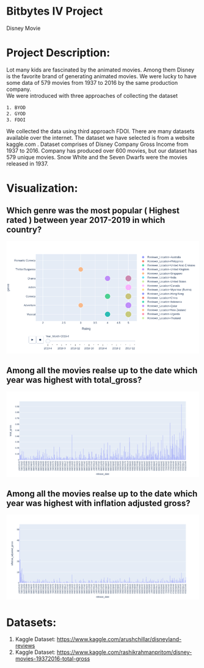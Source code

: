 # Bitbytes IV Project

Disney Movie

# Project Description:

Lot many kids are fascinated by the animated movies. Among them Disney is the favorite brand of generating animated movies. We were lucky to have some data of 579 movies from 1937 to 2016 by the same production company.  
We were introduced with three approaches of collecting the dataset

    1. BYOD
    2. GYOD
    3. FDOI
    
We collected the data using third approach FDOI. There are many datasets available over the internet. The dataset we have selected is from a website kaggle.com . 
Dataset comprises of Disney Company Gross Income from 1937 to 2016.
Company has produced over 600 movies, but our dataset has 579 unique movies. Snow White and the Seven Dwarfs were the movies released in 1937.

# Visualization:

## Which genre was the most popular ( Highest rated ) between year 2017-2019 in which country?

<a href="HighestTrend.png" class="image fit" type="application/png"></a>
![alt text](https://github.com/hasnaintaqikazmi1214/Bitbytes_IVProject/blob/main/HighestTrend.png)

## Among all the movies realse up to the date which year was highest with total_gross?

<a href="TotalGross_Time.png" class="image fit" type="application/png"></a>
![alt text](https://github.com/hasnaintaqikazmi1214/Bitbytes_IVProject/blob/main/TotalGross_Time.png)


## Among all the movies realse up to the date which year was highest with inflation adjusted gross?

<a href="InflateAdjusted_Time.png" class="image fit" type="application/png"></a>
![alt text](https://github.com/hasnaintaqikazmi1214/Bitbytes_IVProject/blob/main/InflateAdjusted_Time.png)


# Datasets:

1) Kaggle Dataset: https://www.kaggle.com/arushchillar/disneyland-reviews
2) Kaggle Dataset: https://www.kaggle.com/rashikrahmanpritom/disney-movies-19372016-total-gross
